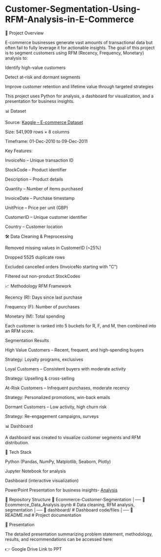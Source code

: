 # Customer-Segmentation-Using-RFM-Analysis-in-E-Commerce

📌 Project Overview

E-commerce businesses generate vast amounts of transactional data but often fail to fully leverage it for actionable insights. The goal of this project is to segment customers using RFM (Recency, Frequency, Monetary) analysis to:

Identify high-value customers

Detect at-risk and dormant segments

Improve customer retention and lifetime value through targeted strategies

This project uses Python for analysis, a dashboard for visualization, and a presentation for business insights.

📊 Dataset

Source: [Kaggle – E-commerce Dataset](https://www.kaggle.com/datasets/carrie1/ecommerce-data)

Size: 541,909 rows × 8 columns

Timeframe: 01-Dec-2010 to 09-Dec-2011

Key Features:

InvoiceNo – Unique transaction ID

StockCode – Product identifier

Description – Product details

Quantity – Number of items purchased

InvoiceDate – Purchase timestamp

UnitPrice – Price per unit (GBP)

CustomerID – Unique customer identifier

Country – Customer location

🛠 Data Cleaning & Preprocessing

Removed missing values in CustomerID (~25%)

Dropped 5525 duplicate rows

Excluded cancelled orders (InvoiceNo starting with "C")

Filtered out non-product StockCodes

📈 Methodology
RFM Framework

Recency (R): Days since last purchase

Frequency (F): Number of purchases

Monetary (M): Total spending

Each customer is ranked into 5 buckets for R, F, and M, then combined into an RFM score.

Segmentation Results

High Value Customers – Recent, frequent, and high-spending buyers

Strategy: Loyalty programs, exclusives

Loyal Customers – Consistent buyers with moderate activity

Strategy: Upselling & cross-selling

At-Risk Customers – Infrequent purchases, moderate recency

Strategy: Personalized promotions, win-back emails

Dormant Customers – Low activity, high churn risk

Strategy: Re-engagement campaigns, surveys

📊 Dashboard

A dashboard was created to visualize customer segments and RFM distribution.

🚀 Tech Stack

Python (Pandas, NumPy, Matplotlib, Seaborn, Plotly)

Jupyter Notebook for analysis

Dashboard (interactive visualization)

PowerPoint Presentation for business insights- [Analysis](https://docs.google.com/presentation/d/1_kCWJfMuMT_DjQVXmGN-wETCHoTZhhiB/edit?usp=sharing&ouid=117160414401161637688&rtpof=true&sd=true)

📂 Repository Structure
📁 Ecommerce-Customer-Segmentation
│── 📄 Ecommerce_Data_Analysis.ipynb     # Data cleaning, RFM analysis, segmentation
│── 📄 dashboard/                        # Dashboard code/files
│── 📄 README.md                         # Project documentation

📑 Presentation

The detailed presentation summarizing problem statement, methodology, results, and recommendations can be accessed here:

👉 Google Drive Link to PPT

